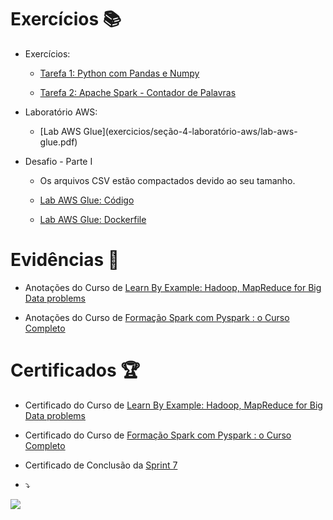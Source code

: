 # Exercícios 📚

- Exercícios:
	- [Tarefa 1: Python com Pandas e Numpy](exercicios/seção-3-exercícios/tarefa-1-python-com-pandas-e-numpy/analise_atores_filmes.py)

	- [Tarefa 2: Apache Spark - Contador de Palavras](exercicios/seção-3-exercícios/tarefa-2-apache-spark-contador-de-palavras/Análise-de-Contagem-de-Palavras-com-Spark-em-Jupyter-Lab-ou-com-terminal.pdf)

- Laboratório AWS:
	-  [Lab AWS Glue](exercicios/seção-4-laboratório-aws/lab-aws- glue.pdf)
 
- Desafio - Parte I
	- Os arquivos CSV estão compactados devido ao seu tamanho.

	- [Lab AWS Glue: Código](exercicios/seção-5-desafio-parte-I/desafio-parte-1-etl.py)

	- [Lab AWS Glue: Dockerfile](exercicios/seção-4-laboratório-aws/Dockerfile)


# Evidências 📄

- Anotações do Curso de
[Learn By Example: Hadoop, MapReduce for Big Data problems](https://natural-oyster-41d.notion.site/Learn-By-Example-Hadoop-MapReduce-for-Big-Data-problems-7cb9cbf6eb5845c59a2cd1bfbd8a259e?pvs=4)

- Anotações do Curso de
[Formação Spark com Pyspark : o Curso Completo](https://www.notion.so/Forma-o-Spark-com-Pyspark-o-Curso-Completo-d67a2a2855ed41948c3f44ca1db09d21?pvs=4)


# Certificados 🏆

- Certificado do Curso de
[Learn By Example: Hadoop, MapReduce for Big Data problems](https://www.udemy.com/certificate/UC-d18bdca4-eb94-4eb1-9b38-6faeef663669/)

- Certificado do Curso de
[Formação Spark com Pyspark : o Curso Completo](https://www.udemy.com/certificate/UC-9c44ac59-b0b3-43da-a408-59c0882b1a66/)

- Certificado de Conclusão da
[Sprint 7](https://www.udemy.com/certificate/UC-2400221c-e392-41fc-a551-f4475a6fa0ee/)


- ⤵
  
![](https://crossroadelf.com/assets/img/spark-crossroadelf.jpg)
